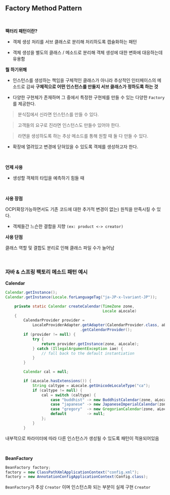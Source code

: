 ## Factory Method Pattern

<br>

**팩터리 패턴이란?**

- 객체 생성 처리를 서브 클래스로 분리해 처리하도록 캡슐화하는 패턴

- 객체 생성을 별도의 클래스 / 메소드로 분리해 객체 생성에 대한 변화에 대응하는데 유용함



**뭘 하기위해**

- 인스턴스를 생성하는 책임을 구체적인 클래스가 아니라 추상적인 인터페이스의 메소드로 감싸 **구체적으로 어떤 인스턴스를 만들지 서브 클래스가 정하도록 하는 것**

- 다양한 구현체가 존재하며 그 중에서 특정한 구현체를 만들 수 있는 다양한 `Factory`를 제공한다.


> 분식집에서 신라면 인스턴스를 만들 수 있다.

> 고객들의 요구로 진라면 인스턴스도 만들수 있어야 한다.

> 라면을 생성하도록 하는 추상 메소드를 통해 원할 때 둘 다 만들 수 있다.

- 확장에 열려있고 변경에 닫혀있을 수 있도록 객체를 생성하고자 한다.

<br>


**언제 사용**

- 생성할 객체의 타입을 예측하기 힘들 때

<br>

**사용 장점**

OCP(확장가능하면서도 기존 코드에 대한 추가적 변경이 없는) 원칙을 만족시킬 수 있다.

- 객체들간 느슨한 결합을 지향 `(ex: product <-> creator)`

**사용 단점**

클래스 역할 및 결합도 분리로 인해 클래스 파일 수가 늘어남

<br>

### 자바 & 스프링 팩토리 메소드 패턴 예시

**Calendar**

```java
Calendar.getInstance();
Calendar.getInstance(Locale.forLanguageTag("ja-JP-x-lvariant-JP"));
```

```java
    private static Calendar createCalendar(TimeZone zone,
                                           Locale aLocale)
    {
        CalendarProvider provider =
            LocaleProviderAdapter.getAdapter(CalendarProvider.class, aLocale)
                                 .getCalendarProvider();
        if (provider != null) {
            try {
                return provider.getInstance(zone, aLocale);
            } catch (IllegalArgumentException iae) {
                // fall back to the default instantiation
            }
        }

        Calendar cal = null;

        if (aLocale.hasExtensions()) {
            String caltype = aLocale.getUnicodeLocaleType("ca");
            if (caltype != null) {
                cal = switch (caltype) {
                    case "buddhist" -> new BuddhistCalendar(zone, aLocale);
                    case "japanese" -> new JapaneseImperialCalendar(zone, aLocale);
                    case "gregory"  -> new GregorianCalendar(zone, aLocale);
                    default         -> null;
                };
            }
        }
```

내부적으로 파라미터에 따라 다른 인스턴스가 생성될 수 있도록 패턴이 적용되어있음

<br>

**BeanFactory**

```java
BeanFactory factory;
factory = new ClassPathXmlApplicationContext("config.xml");
factory = new AnnotationConfigApplicationContext(Config.class);
```

`BeanFactory`가 추상 `Creator` 이며 인스턴스화 되는 부분이 실제 구현 `Creator`


